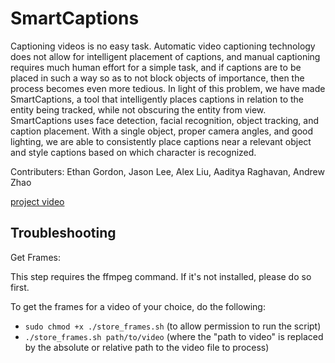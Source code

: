 # SmartCaptions
Captioning videos is no easy task. Automatic video captioning technology does not allow for intelligent placement of captions, and manual captioning requires much human effort for a simple task, and if captions are to be placed in such a way so as to not block objects of importance, then the process becomes even more tedious. In light of this problem, we have made SmartCaptions, a tool that intelligently places captions in relation to the entity being tracked, while not obscuring the entity from view. SmartCaptions uses face detection, facial recognition, object tracking, and caption placement. With a single object, proper camera angles, and good lighting, we are able to consistently place captions near a relevant object and style captions based on which character is recognized.

Contributers: Ethan Gordon, Jason Lee, Alex Liu, Aaditya Raghavan, Andrew Zhao

[project video](https://youtu.be/yWbuJBaxGW4)

## Troubleshooting

Get Frames:

This step requires the ffmpeg command. If it's not installed, please do so first.

To get the frames for a video of your choice, do the following:

- `sudo chmod +x ./store_frames.sh` (to allow permission to run the script)
- `./store_frames.sh path/to/video` (where the "path to video" is replaced by the absolute or relative path to the video file to process)
